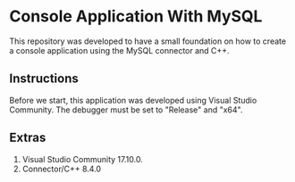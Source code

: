 # Console Application With MySQL
This repository was developed to have a small foundation on how to create a console application using the MySQL connector and C++.

## Instructions
Before we start, this application was developed using Visual Studio Community. The debugger must be set to "Release" and "x64".

## Extras
  1. Visual Studio Community 17.10.0.
  2. Connector/C++ 8.4.0
